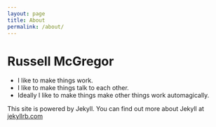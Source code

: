 ```yaml
---
layout: page
title: About
permalink: /about/
---
```


# Russell McGregor

-   I like to make things work.
-   I like to make things talk to each other.
-   Ideally I like to make things make other things work automagically.

This site is powered by Jekyll.  You can find out more about Jekyll at [jekyllrb.com](http://jekyllrb.com/)
